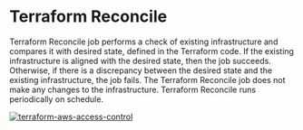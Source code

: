 # Terraform Reconcile

Terraform Reconcile job performs a check of existing infrastructure and compares it with desired state, defined in the Terraform code. If the existing infrastructure is aligned with the desired state, then the job succeeds. Otherwise, if there is a discrepancy between the desired state and the existing infrastructure, the job fails. The Terraform Reconcile job does not make any changes to the infrastructure. Terraform Reconcile runs periodically on schedule.

[![terraform-aws-access-control](https://github.com/goodsystems/terraform-aws-access-control/actions/workflows/terraform-aws-access-control.yml/badge.svg?event=schedule)](https://github.com/goodsystems/terraform-aws-access-control/actions/workflows/terraform-aws-access-control.yml)